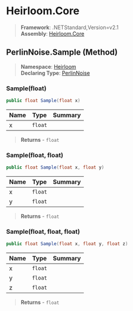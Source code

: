 # Heirloom.Core

> **Framework**: .NETStandard,Version=v2.1  
> **Assembly**: [Heirloom.Core][0]

## PerlinNoise.Sample (Method)

> **Namespace**: [Heirloom][0]  
> **Declaring Type**: [PerlinNoise][1]

### Sample(float)

```cs
public float Sample(float x)
```

| Name | Type    | Summary |
|------|---------|---------|
| x    | `float` |         |

> **Returns** - `float`

### Sample(float, float)

```cs
public float Sample(float x, float y)
```

| Name | Type    | Summary |
|------|---------|---------|
| x    | `float` |         |
| y    | `float` |         |

> **Returns** - `float`

### Sample(float, float, float)

```cs
public float Sample(float x, float y, float z)
```

| Name | Type    | Summary |
|------|---------|---------|
| x    | `float` |         |
| y    | `float` |         |
| z    | `float` |         |

> **Returns** - `float`

[0]: ../../../Heirloom.Core.md
[1]: ../PerlinNoise.md
